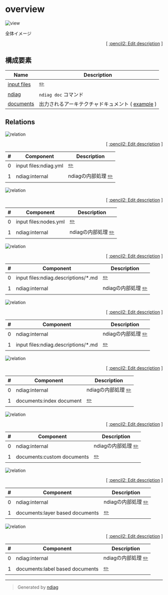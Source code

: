 # overview

![view](view-overview.svg)

全体イメージ


<p align="right">
  [ <a href="../ndiag.descriptions.ja/_view-overview.md">:pencil2: Edit description</a> ]
<p>

## 構成要素

| Name | Description |
| --- | --- |
| [input files](node-input_files.md) | <a href="../ndiag.descriptions.ja/_node-input_files.md">:pencil2:</a> |
| [ndiag](node-ndiag.md) | `ndiag doc` コマンド |
| [documents](node-documents.md) | 出力されるアーキテクチャドキュメント ( [example](/example/output/README.md) ) |

## Relations

![relation](relation-input_files_ndiag.yml-da3a497.svg)


<p align="right">
  [ <a href="../ndiag.descriptions.ja/_relation-input_files_ndiag.yml-da3a497.md">:pencil2: Edit description</a> ]
<p>

| # | Component | Description |
| --- | --- | --- |
| 0 | input files:ndiag.yml |  <a href="../ndiag.descriptions.ja/_component-input_files_ndiag.yml.md">:pencil2:</a> |
| 1 | ndiag:internal | ndiagの内部処理 <a href="../ndiag.descriptions.ja/_component-ndiag_internal.md">:pencil2:</a> |


![relation](relation-input_files_nodes.yml-efaf14b.svg)


<p align="right">
  [ <a href="../ndiag.descriptions.ja/_relation-input_files_nodes.yml-efaf14b.md">:pencil2: Edit description</a> ]
<p>

| # | Component | Description |
| --- | --- | --- |
| 0 | input files:nodes.yml |  <a href="../ndiag.descriptions.ja/_component-input_files_nodes.yml.md">:pencil2:</a> |
| 1 | ndiag:internal | ndiagの内部処理 <a href="../ndiag.descriptions.ja/_component-ndiag_internal.md">:pencil2:</a> |


![relation](relation-input_files_ndiag.descriptions__.md-1cdb9dd.svg)


<p align="right">
  [ <a href="../ndiag.descriptions.ja/_relation-input_files_ndiag.descriptions__.md-1cdb9dd.md">:pencil2: Edit description</a> ]
<p>

| # | Component | Description |
| --- | --- | --- |
| 0 | input files:ndiag.descriptions/*.md |  <a href="../ndiag.descriptions.ja/_component-input_files_ndiag.descriptions__.md.md">:pencil2:</a> |
| 1 | ndiag:internal | ndiagの内部処理 <a href="../ndiag.descriptions.ja/_component-ndiag_internal.md">:pencil2:</a> |


![relation](relation-ndiag_internal-5df3e05.svg)


<p align="right">
  [ <a href="../ndiag.descriptions.ja/_relation-ndiag_internal-5df3e05.md">:pencil2: Edit description</a> ]
<p>

| # | Component | Description |
| --- | --- | --- |
| 0 | ndiag:internal | ndiagの内部処理 <a href="../ndiag.descriptions.ja/_component-ndiag_internal.md">:pencil2:</a> |
| 1 | input files:ndiag.descriptions/*.md |  <a href="../ndiag.descriptions.ja/_component-input_files_ndiag.descriptions__.md.md">:pencil2:</a> |


![relation](relation-ndiag_internal-ee6a0d2.svg)


<p align="right">
  [ <a href="../ndiag.descriptions.ja/_relation-ndiag_internal-ee6a0d2.md">:pencil2: Edit description</a> ]
<p>

| # | Component | Description |
| --- | --- | --- |
| 0 | ndiag:internal | ndiagの内部処理 <a href="../ndiag.descriptions.ja/_component-ndiag_internal.md">:pencil2:</a> |
| 1 | documents:index document |  <a href="../ndiag.descriptions.ja/_component-documents_index_document.md">:pencil2:</a> |


![relation](relation-ndiag_internal-8143d95.svg)


<p align="right">
  [ <a href="../ndiag.descriptions.ja/_relation-ndiag_internal-8143d95.md">:pencil2: Edit description</a> ]
<p>

| # | Component | Description |
| --- | --- | --- |
| 0 | ndiag:internal | ndiagの内部処理 <a href="../ndiag.descriptions.ja/_component-ndiag_internal.md">:pencil2:</a> |
| 1 | documents:custom documents |  <a href="../ndiag.descriptions.ja/_component-documents_custom_documents.md">:pencil2:</a> |


![relation](relation-ndiag_internal-eece4dd.svg)


<p align="right">
  [ <a href="../ndiag.descriptions.ja/_relation-ndiag_internal-eece4dd.md">:pencil2: Edit description</a> ]
<p>

| # | Component | Description |
| --- | --- | --- |
| 0 | ndiag:internal | ndiagの内部処理 <a href="../ndiag.descriptions.ja/_component-ndiag_internal.md">:pencil2:</a> |
| 1 | documents:layer based documents |  <a href="../ndiag.descriptions.ja/_component-documents_layer_based_documents.md">:pencil2:</a> |


![relation](relation-ndiag_internal-9d28271.svg)


<p align="right">
  [ <a href="../ndiag.descriptions.ja/_relation-ndiag_internal-9d28271.md">:pencil2: Edit description</a> ]
<p>

| # | Component | Description |
| --- | --- | --- |
| 0 | ndiag:internal | ndiagの内部処理 <a href="../ndiag.descriptions.ja/_component-ndiag_internal.md">:pencil2:</a> |
| 1 | documents:label based documents |  <a href="../ndiag.descriptions.ja/_component-documents_label_based_documents.md">:pencil2:</a> |

---

> Generated by [ndiag](https://github.com/k1LoW/ndiag)
